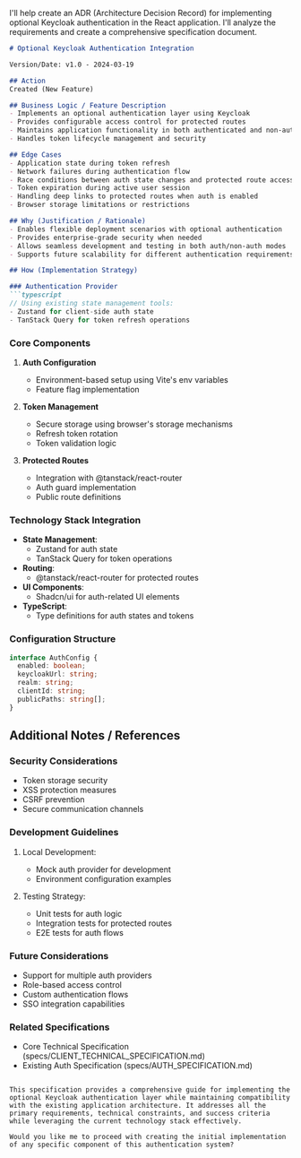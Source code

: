 I'll help create an ADR (Architecture Decision Record) for implementing optional Keycloak authentication in the React application. I'll analyze the requirements and create a comprehensive specification document.

```markdown
# Optional Keycloak Authentication Integration

Version/Date: v1.0 - 2024-03-19

## Action
Created (New Feature)

## Business Logic / Feature Description
- Implements an optional authentication layer using Keycloak
- Provides configurable access control for protected routes
- Maintains application functionality in both authenticated and non-authenticated modes
- Handles token lifecycle management and security

## Edge Cases
- Application state during token refresh
- Network failures during authentication flow
- Race conditions between auth state changes and protected route access
- Token expiration during active user session
- Handling deep links to protected routes when auth is enabled
- Browser storage limitations or restrictions

## Why (Justification / Rationale)
- Enables flexible deployment scenarios with optional authentication
- Provides enterprise-grade security when needed
- Allows seamless development and testing in both auth/non-auth modes
- Supports future scalability for different authentication requirements

## How (Implementation Strategy)

### Authentication Provider
```typescript
// Using existing state management tools:
- Zustand for client-side auth state
- TanStack Query for token refresh operations
```

### Core Components
1. **Auth Configuration**
   - Environment-based setup using Vite's env variables
   - Feature flag implementation

2. **Token Management**
   - Secure storage using browser's storage mechanisms
   - Refresh token rotation
   - Token validation logic

3. **Protected Routes**
   - Integration with @tanstack/react-router
   - Auth guard implementation
   - Public route definitions

### Technology Stack Integration
- **State Management**: 
  - Zustand for auth state
  - TanStack Query for token operations
- **Routing**: 
  - @tanstack/react-router for protected routes
- **UI Components**: 
  - Shadcn/ui for auth-related UI elements
- **TypeScript**: 
  - Type definitions for auth states and tokens

### Configuration Structure
```typescript
interface AuthConfig {
  enabled: boolean;
  keycloakUrl: string;
  realm: string;
  clientId: string;
  publicPaths: string[];
}
```

## Additional Notes / References

### Security Considerations
- Token storage security
- XSS protection measures
- CSRF prevention
- Secure communication channels

### Development Guidelines
1. Local Development:
   - Mock auth provider for development
   - Environment configuration examples

2. Testing Strategy:
   - Unit tests for auth logic
   - Integration tests for protected routes
   - E2E tests for auth flows

### Future Considerations
- Support for multiple auth providers
- Role-based access control
- Custom authentication flows
- SSO integration capabilities

### Related Specifications
- Core Technical Specification (specs/CLIENT_TECHNICAL_SPECIFICATION.md)
- Existing Auth Specification (specs/AUTH_SPECIFICATION.md)
```

This specification provides a comprehensive guide for implementing the optional Keycloak authentication layer while maintaining compatibility with the existing application architecture. It addresses all the primary requirements, technical constraints, and success criteria while leveraging the current technology stack effectively.

Would you like me to proceed with creating the initial implementation of any specific component of this authentication system?
